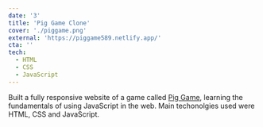 ```yaml
---
date: '3'
title: 'Pig Game Clone'
cover: './piggame.png'
external: 'https://piggame589.netlify.app/'
cta: ''
tech:
  - HTML
  - CSS
  - JavaScript
---
```


Built a fully responsive website of a game called [Pig Game](<https://en.wikipedia.org/wiki/Pig_(dice_game)>), learning the fundamentals of using JavaScript in the web. Main techonolgies used were HTML, CSS and JavaScript.

